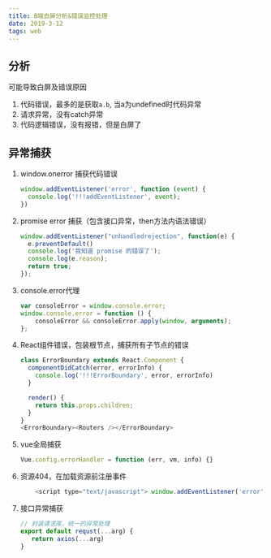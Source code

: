 ```yaml
---
title: B端白屏分析&错误监控处理
date: 2019-3-12
tags: web
---
```


## 分析
可能导致白屏及错误原因
1. 代码错误，最多的是获取`a.b`, 当a为undefined时代码异常
2. 请求异常，没有catch异常
3. 代码逻辑错误，没有报错，但是白屏了


## 异常捕获

1. window.onerror 捕获代码错误
   ```js
   window.addEventListener('error', function (event) {
     console.log('!!!addEventListener', event);
   })
   ```

2. promise error 捕获（包含接口异常，then方法内语法错误）
   ```js
   window.addEventListener("unhandledrejection", function(e) {
     e.preventDefault()
     console.log('我知道 promise 的错误了');
     console.log(e.reason);
     return true;
   });
   ```

3. console.error代理
   ```js
   var consoleError = window.console.error; 
   window.console.error = function () { 
       consoleError && consoleError.apply(window, arguments); 
   };
   ```
4. React组件错误，包装根节点，捕获所有子节点的错误
   ```js
   class ErrorBoundary extends React.Component {
     componentDidCatch(error, errorInfo) {
       console.log('!!!ErrorBoundary', error, errorInfo)
     }
   
     render() {
       return this.props.children;
     }
   }
   <ErrorBoundary><Routers /></ErrorBoundary>
   ```

5. vue全局捕获

   ```js
   Vue.config.errorHandler = function (err, vm, info) {}
   ```

6. 资源404，在加载资源前注册事件
   ```js
       <script type="text/javascript"> window.addEventListener('error', function(e) { console.log(e); }, true); </script>
   ```

7. 接口异常捕获
   ```js
   // 封装请求库，统一的异常处理
   export default requst(...arg) {
      return axios(...arg)
   }
   ```
